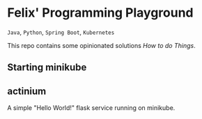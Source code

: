 # Felix' Programming Playground

`Java`, `Python`, `Spring Boot`, `Kubernetes`

This repo contains some opinionated solutions *How to do Things*.

## Starting minikube

## actinium

A simple "Hello World!" flask service running on minikube.
